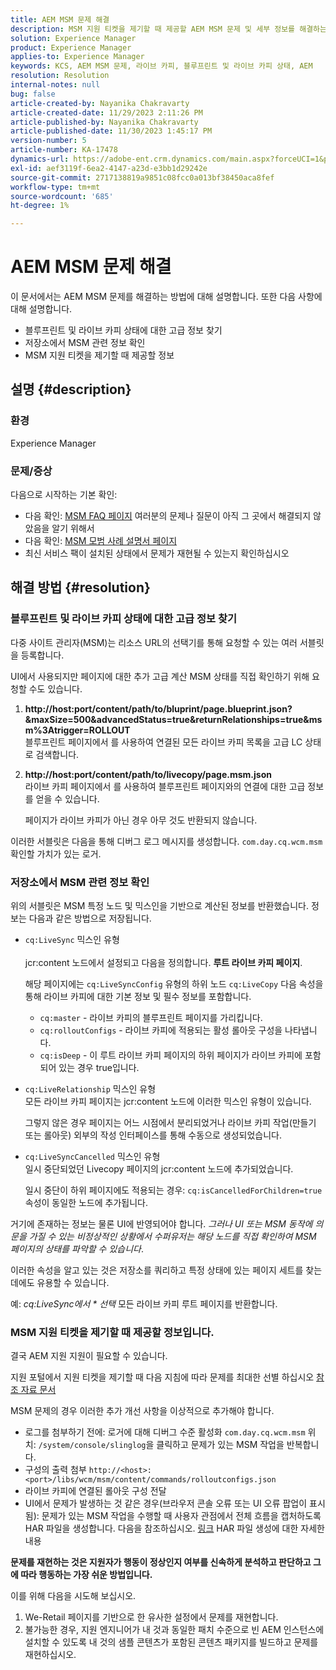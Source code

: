 ```yaml
---
title: AEM MSM 문제 해결
description: MSM 지원 티켓을 제기할 때 제공할 AEM MSM 문제 및 세부 정보를 해결하는 방법을 알아봅니다.
solution: Experience Manager
product: Experience Manager
applies-to: Experience Manager
keywords: KCS, AEM MSM 문제, 라이브 카피, 블루프린트 및 라이브 카피 상태, AEM
resolution: Resolution
internal-notes: null
bug: false
article-created-by: Nayanika Chakravarty
article-created-date: 11/29/2023 2:11:26 PM
article-published-by: Nayanika Chakravarty
article-published-date: 11/30/2023 1:45:17 PM
version-number: 5
article-number: KA-17478
dynamics-url: https://adobe-ent.crm.dynamics.com/main.aspx?forceUCI=1&pagetype=entityrecord&etn=knowledgearticle&id=6218b528-c18e-ee11-8179-6045bd006b4b
exl-id: aef3119f-6ea2-4147-a23d-e3bb1d29242e
source-git-commit: 2717138819a9851c08fcc0a013bf38450aca8fef
workflow-type: tm+mt
source-wordcount: '685'
ht-degree: 1%

---
```


# AEM MSM 문제 해결


이 문서에서는 AEM MSM 문제를 해결하는 방법에 대해 설명합니다. 또한 다음 사항에 대해 설명합니다.

- 블루프린트 및 라이브 카피 상태에 대한 고급 정보 찾기
- 저장소에서 MSM 관련 정보 확인
- MSM 지원 티켓을 제기할 때 제공할 정보


## 설명 {#description}


### 환경

Experience Manager

### 문제/증상

다음으로 시작하는 기본 확인:

- 다음 확인: [MSM FAQ 페이지](https://experienceleague.adobe.com/docs/experience-manager-65/administering/introduction/troubleshoot-msm.html?lang=en#faq) 여러분의 문제나 질문이 아직 그 곳에서 해결되지 않았음을 알기 위해서
- 다음 확인: [MSM 모범 사례 설명서 페이지](https://experienceleague.adobe.com/docs/experience-manager-65/administering/introduction/msm-best-practices.html?lang=en)
- 최신 서비스 팩이 설치된 상태에서 문제가 재현될 수 있는지 확인하십시오



## 해결 방법 {#resolution}


### 블루프린트 및 라이브 카피 상태에 대한 고급 정보 찾기

다중 사이트 관리자(MSM)는 리소스 URL의 선택기를 통해 요청할 수 있는 여러 서블릿을 등록합니다.

UI에서 사용되지만 페이지에 대한 추가 고급 계산 MSM 상태를 직접 확인하기 위해 요청할 수도 있습니다.

1. <b>http://host:port/content/path/to/bluprint/page.blueprint.json?&amp;maxSize=500&amp;advancedStatus=true&amp;returnRelationships=true&amp;msm%3Atrigger=ROLLOUT</b>\
   블루프린트 페이지에서 를 사용하여 연결된 모든 라이브 카피 목록을 고급 LC 상태로 검색합니다.
2. <b>http://host:port/content/path/to/livecopy/page.msm.json</b>\
   라이브 카피 페이지에서 를 사용하여 블루프린트 페이지와의 연결에 대한 고급 정보를 얻을 수 있습니다.

   페이지가 라이브 카피가 아닌 경우 아무 것도 반환되지 않습니다.


이러한 서블릿은 다음을 통해 디버그 로그 메시지를 생성합니다. `com.day.cq.wcm.msm` 확인할 가치가 있는 로거.

### 저장소에서 MSM 관련 정보 확인

위의 서블릿은 MSM 특정 노드 및 믹스인을 기반으로 계산된 정보를 반환했습니다.
정보는 다음과 같은 방법으로 저장됩니다.

- `cq:LiveSync` 믹스인 유형<br>\
  jcr:content 노드에서 설정되고 다음을 정의합니다. <b>루트 라이브 카피 페이지</b>.

  해당 페이지에는 `cq:LiveSyncConfig` 유형의 하위 노드 `cq:LiveCopy` 다음 속성을 통해 라이브 카피에 대한 기본 정보 및 필수 정보를 포함합니다.

   - `cq:master` - 라이브 카피의 블루프린트 페이지를 가리킵니다.
   - `cq:rolloutConfigs` - 라이브 카피에 적용되는 활성 롤아웃 구성을 나타냅니다.
   - `cq:isDeep` - 이 루트 라이브 카피 페이지의 하위 페이지가 라이브 카피에 포함되어 있는 경우 true입니다.
- `cq:LiveRelationship` 믹스인 유형\
  모든 라이브 카피 페이지는 jcr:content 노드에 이러한 믹스인 유형이 있습니다.

  그렇지 않은 경우 페이지는 어느 시점에서 분리되었거나 라이브 카피 작업(만들기 또는 롤아웃) 외부의 작성 인터페이스를 통해 수동으로 생성되었습니다.
- `cq:LiveSyncCancelled` 믹스인 유형\
  일시 중단되었던 Livecopy 페이지의 jcr:content 노드에 추가되었습니다.

  일시 중단이 하위 페이지에도 적용되는 경우: `cq:isCancelledForChildren=true` 속성이 동일한 노드에 추가됩니다.


거기에 존재하는 정보는 물론 UI에 반영되어야 합니다. *그러나 UI 또는 MSM 동작에 의문을 가질 수 있는 비정상적인 상황에서 수퍼유저는 해당 노드를 직접 확인하여 MSM 페이지의 상태를 파악할 수 있습니다*.

이러한 속성을 알고 있는 것은 저장소를 쿼리하고 특정 상태에 있는 페이지 세트를 찾는 데에도 유용할 수 있습니다.

예: *cq:LiveSync에서 \* 선택* 모든 라이브 카피 루트 페이지를 반환합니다.

### MSM 지원 티켓을 제기할 때 제공할 정보입니다.

결국 AEM 지원 지원이 필요할 수 있습니다.

지원 포털에서 지원 티켓을 제기할 때 다음 지침에 따라 문제를 최대한 선별 하십시오 [참조 자료 문서](https://experienceleague.adobe.com/docs/experience-cloud-kcs/kbarticles/KA-17494.html)

MSM 문제의 경우 이러한 추가 개선 사항을 이상적으로 추가해야 합니다.

- 로그를 첨부하기 전에: 로거에 대해 디버그 수준 활성화 `com.day.cq.wcm.msm` 위치: `/system/console/slinglog`을 클릭하고 문제가 있는 MSM 작업을 반복합니다.
- 구성의 출력 첨부 `http://<host>:<port>/libs/wcm/msm/content/commands/rolloutconfigs.json`
- 라이브 카피에 연결된 롤아웃 구성 전달
- UI에서 문제가 발생하는 것 같은 경우(브라우저 콘솔 오류 또는 UI 오류 팝업이 표시됨): 문제가 있는 MSM 작업을 수행할 때 사용자 관점에서 전체 흐름을 캡처하도록 HAR 파일을 생성합니다. 다음을 참조하십시오. [링크](https://help.tenderapp.com/kb/troubleshooting-your-tender-site/generating-an-har-file) HAR 파일 생성에 대한 자세한 내용


<b>문제를 재현하는 것은 지원자가 행동이 정상인지 여부를 신속하게 분석하고 판단하고 그에 따라 행동하는 가장 쉬운 방법입니다.</b>

이를 위해 다음을 시도해 보십시오.

1. We-Retail 페이지를 기반으로 한 유사한 설정에서 문제를 재현합니다.
2. 불가능한 경우, 지원 엔지니어가 내 것과 동일한 패치 수준으로 빈 AEM 인스턴스에 설치할 수 있도록 내 것의 샘플 콘텐츠가 포함된 콘텐츠 패키지를 빌드하고 문제를 재현하십시오.
